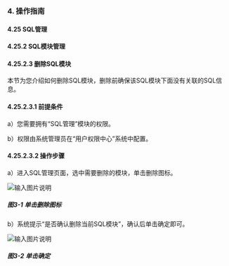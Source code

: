 ### 4. 操作指南

#### 4.25 SQL管理

#### 4.25.2 SQL模块管理

#### 4.25.2.3 删除SQL模块

本节为您介绍如何删除SQL模块，删除前确保该SQL模块下面没有关联的SQL信息。

#### 4.25.2.3.1 前提条件

a）您需要拥有“SQL管理”模块的权限。

b）权限由系统管理员在“用户权限中心”系统中配置。

#### 4.25.2.3.2 操作步骤

a）进入SQL管理页面，选中需要删除的模块，单击删除图标。

![输入图片说明](../../../../../images/SoFlu%EF%BC%88%E5%90%8E%E7%AB%AF%EF%BC%89%E5%BC%80%E5%8F%91%E5%B9%B3%E5%8F%B0/1.%20%E6%9C%80%E6%96%B0%E7%89%88%E6%9C%AC%20-%20%E6%9B%B4%E6%96%B0%E6%97%A5%E6%9C%9F%20-%202022.10.08/4.%20%E6%93%8D%E4%BD%9C%E6%8C%87%E5%8D%97/25.%20SQL%E7%AE%A1%E7%90%86/2.%20SQL%E6%A8%A1%E5%9D%97%E7%AE%A1%E7%90%86/3-1.png)

##### 图3-1 单击删除图标

b）系统提示“是否确认删除当前SQL模块”，确认后单击确定即可。

![输入图片说明](../../../../../images/SoFlu%EF%BC%88%E5%90%8E%E7%AB%AF%EF%BC%89%E5%BC%80%E5%8F%91%E5%B9%B3%E5%8F%B0/1.%20%E6%9C%80%E6%96%B0%E7%89%88%E6%9C%AC%20-%20%E6%9B%B4%E6%96%B0%E6%97%A5%E6%9C%9F%20-%202022.10.08/4.%20%E6%93%8D%E4%BD%9C%E6%8C%87%E5%8D%97/25.%20SQL%E7%AE%A1%E7%90%86/2.%20SQL%E6%A8%A1%E5%9D%97%E7%AE%A1%E7%90%86/3-2.png)

##### 图3-2 单击确定
